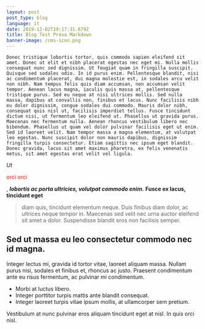 ```yaml
---
layout: post
post_type: blog
language: it
date: 2019-12-02T19:17:31.679Z
title: Blog Test Prova Markdown
banner-image: /cms-icon.png
---
```

`Donec tristique lobortis tortor, quis commodo sapien eleifend sit amet. Donec ut elit et nibh placerat egestas nec eget mi. Nulla mollis consequat nunc sed dignissim. Ut feugiat quam in fringilla suscipit. Quisque sed sodales odio. In id purus enim. Pellentesque blandit, nisi ac condimentum placerat, dui magna molestie est, in sodales arcu velit non nibh. Nam tempus felis quis diam accumsan, non accumsan velit tempor. Aenean lacus magna, iaculis quis massa at, pellentesque tristique purus. Sed eu neque at nisi ultrices mollis. Sed nulla massa, dapibus at convallis non, finibus et lacus. Nunc facilisis nibh eu dolor dignissim, congue sodales dui commodo. Mauris dolor nibh, consequat quis nisl ut, facilisis imperdiet tellus. Fusce tincidunt dictum nisi, ut fermentum leo eleifend ut.
Phasellus ut gravida purus. Maecenas nec fermentum nulla. Aenean rhoncus vestibulum libero nec bibendum. Phasellus ut quam vel dolor pulvinar facilisis eget ut enim. Sed id laoreet velit. Nam tempor massa a magna elementum, at volutpat leo egestas. Nunc suscipit dolor non mauris dapibus, dignissim fringilla turpis consectetur. Etiam sagittis nec ipsum eget blandit. Donec gravida, lacus sit amet maximus pharetra, ex felis venenatis metus, sit amet egestas erat velit vel ligula.`

_Ut_ <p style="color: red">orci orci</p>, _**lobortis ac porta ultricies, volutpat commodo enim.**_ **Fusce ex lacus, tincidunt eget**

> diam quis, tincidunt elementum neque. Duis finibus diam dolor, ac ultrices neque tempor in. Maecenas sed velit nec urna auctor eleifend sit amet a dolor. Suspendisse blandit eros non facilisis semper. 

## Sed ut massa eu leo consectetur commodo nec id magna.

Integer lectus mi, gravida id tortor vitae, laoreet aliquam massa. Nullam purus nisi, sodales et finibus et, rhoncus ac justo. Praesent condimentum ante eu risus fermentum, ac pulvinar mi condimentum. 

* Morbi at luctus libero. 
* Integer porttitor turpis mattis ante blandit consequat. 
* Integer laoreet turpis vitae ipsum mollis, at ullamcorper sem pretium. 

Vestibulum at nunc pulvinar eros aliquam tincidunt eget at nisl. In quis orci nisl.
